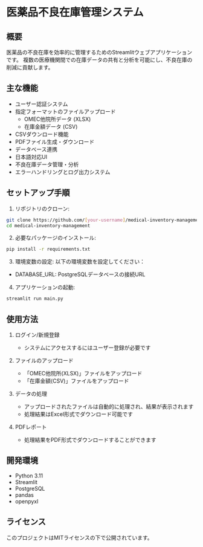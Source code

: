 # 医薬品不良在庫管理システム

## 概要
医薬品の不良在庫を効率的に管理するためのStreamlitウェブアプリケーションです。
複数の医療機関間での在庫データの共有と分析を可能にし、不良在庫の削減に貢献します。

## 主な機能
- ユーザー認証システム
- 指定フォーマットのファイルアップロード
  - OMEC他院所データ (XLSX)
  - 在庫金額データ (CSV)
- CSVダウンロード機能
- PDFファイル生成・ダウンロード
- データベース連携
- 日本語対応UI
- 不良在庫データ管理・分析
- エラーハンドリングとログ出力システム

## セットアップ手順

1. リポジトリのクローン:
```bash
git clone https://github.com/[your-username]/medical-inventory-management.git
cd medical-inventory-management
```

2. 必要なパッケージのインストール:
```bash
pip install -r requirements.txt
```

3. 環境変数の設定:
以下の環境変数を設定してください：
- DATABASE_URL: PostgreSQLデータベースの接続URL

4. アプリケーションの起動:
```bash
streamlit run main.py
```

## 使用方法

1. ログイン/新規登録
   - システムにアクセスするにはユーザー登録が必要です

2. ファイルのアップロード
   - 「OMEC他院所(XLSX)」ファイルをアップロード
   - 「在庫金額(CSV)」ファイルをアップロード

3. データの処理
   - アップロードされたファイルは自動的に処理され、結果が表示されます
   - 処理結果はExcel形式でダウンロード可能です

4. PDFレポート
   - 処理結果をPDF形式でダウンロードすることができます

## 開発環境
- Python 3.11
- Streamlit
- PostgreSQL
- pandas
- openpyxl

## ライセンス
このプロジェクトはMITライセンスの下で公開されています。
